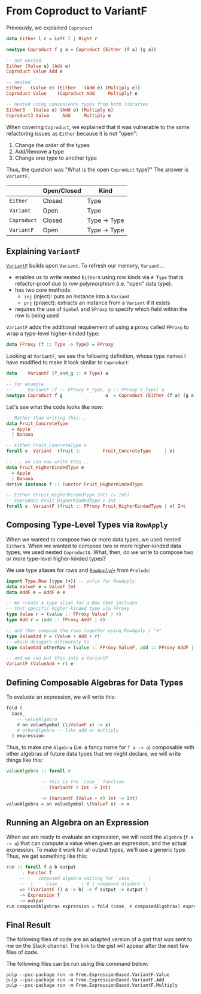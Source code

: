 # From Coproduct to VariantF

Previously, we explained `Coproduct`
```purescript
data Either l r = Left l | Right r

newtype Coproduct f g a = Coproduct (Either (f a) (g a))

-- not nested
Either (Value e) (Add e)
Coproduct Value Add e

-- nested
Either   (Value e) (Either   (Add e) (Multiply e))
Coproduct Value    (Coproduct Add     Multiply) e

-- nested using convenience types from both libraries
Either3   (Value e) (Add e) (Multiply e)
Coproduct3 Value     Add     Multiply e
```

When covering `Coproduct`, we explained that it was vulnerable to the same refactoring issues as `Either` because it is not "open":
1. Change the order of the types
2. Add/Remove a type
3. Change one type to another type

Thus, the question was "What is the open `Coproduct` type?" The answer is `VariantF`.

| | Open/Closed | Kind
| - | - | - |
| `Either` | Closed | Type
| `Variant` | Open | Type
| `Coproduct` | Closed | Type -> Type
| `VariantF` | Open | Type -> Type

## Explaining `VariantF`

[`VariantF`](https://pursuit.purescript.org/packages/purescript-variant/5.0.0/docs/Data.Functor.Variant#t:VariantF) builds upon `Variant`. To refresh our memory, `Variant`...
- enables us to write nested `Either`s using row kinds via `# Type` that is refactor-proof due to row polymorphism (i.e. "open" data type).
- has two core methods:
    - `inj` (inject): puts an instance into a `Variant`
    - `prj` (project): extracts an instance from a `Variant` if it exists
- requires the use of `Symbol` and `SProxy` to specify which field within the row is being used

`VariantF` adds the additional requirement of using a proxy called `FProxy` to wrap a type-level higher-kinded type:
```purescript
data FProxy (f :: Type -> Type) = FProxy
```
Looking at `VariantF`, we see the following definition, whose type names I have modified to make it look similar to `Coproduct`:
```purescript
data    VariantF (f_and_g :: # Type) a

-- for example
--      VariantF (f :: FProxy F_Type, g :: FProxy G_Type) a
newtype Coproduct f g                a  = Coproduct (Either (f a) (g a))
```

Let's see what the code looks like now:
```purescript
-- Rather than writing this...
data Fruit_ConcreteType
  = Apple
  | Banana

-- Either Fruit_ConcreteType v
forall v. Variant  (fruit ::        Fruit_ConcreteType     | v)

-- ... we can now write this...
data Fruit_HigherKindedType e
  = Apple
  | Banana
derive instance f :: Functor Fruit_HigherKindedType

-- Either (Fruit_HigherKindedType Int) (v Int)
-- Coproduct Fruit_HigherKindedType v Int
forall v. VariantF (fruit :: FProxy Fruit_HigherKindedType | v) Int
```

## Composing Type-Level Types via `RowApply`

When we wanted to compose two or more data types, we used nested `Either`s. When we wanted to compose two or more higher-kinded data types, we used nested `Coproduct`s. What, then, do we write to compose two or more type-level higher-kinded types?

We use type aliases for rows and [`RowApply`/`+`](https://pursuit.purescript.org/packages/purescript-typelevel-prelude/3.0.0/docs/Type.Row#t:RowApply) from `Prelude`:
```purescript
import Type.Row (type (+)) -- infix for RowApply
data ValueF e = ValueF Int
data AddF e = AddF e e

-- We create a type alias for a Row that includes
-- that specific higher-kinded type via FProxy
type Value r = (value :: FProxy Valuef | r)
type Add r = (add :: FProxy AddF | r)

-- and then compose the rows together using RowApply / "+"
type ValueAdd r = (Value + Add + r)
-- which desugars ultimately to
type ValueAdd otherRow = (value :: FProxy ValueF, add :: FProxy AddF | otherRow)

-- and we can put this into a VariantF
VariantF (ValueAdd + r) e
```

## Defining Composable Algebras for Data Types

To evaluate an expression, we will write this:
```purescript
fold (
  case_
    -- valueAlgebra
    # on valueSymbol (\(ValueF x) -> x)                               {-
    # otherAlgebra -- like add or multiply                            -}
  ) expression
```
Thus, to make one `Algebra` (i.e. a fancy name for `f a -> a`) composable with other algebras of future data types that we might declare, we will write things like this:
```purescript
valueAlgebra :: forall r

             -- this is the `case_` function
              . (VariantF r Int -> Int)

             -> (VariantF (Value + r) Int -> Int)
valueAlgebra = on valueSymbol \(ValueF x) -> x
```

## Running an Algebra on an Expression

When we are ready to evaluate an expression, we will need the `algebra` (`f a -> a`) that can compute a value when given an expression, and the actual expression. To make it work for all output types, we'll use a generic type. Thus, we get something like this:
```purescript
run :: forall f a b output
      . Functor f
     -- |   composed algebra waiting for `case_`     |
     --  |     case_        | # | composed algebra |
     => ((VariantF () a -> b) -> f output -> output )
     -> Expression f
     -> output
run composedAlgebras expression = fold (case_ # composedAlgebras) expression
```

## Final Result

The following files of code are an adapted version of a gist that was sent to me on the Slack channel. The link to the gist will appear after the next few files of code.

The following files can be run using this command below:
```
pulp --psc-package run -m Free.ExpressionBased.VariantF.Value
pulp --psc-package run -m Free.ExpressionBased.VariantF.Add
pulp --psc-package run -m Free.ExpressionBased.VariantF.Multiply
```
